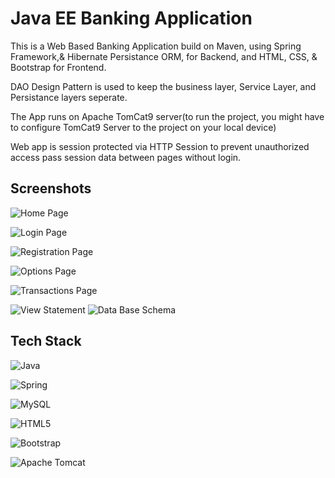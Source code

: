 
# Java EE Banking Application

This is a Web Based Banking Application build on Maven, using Spring Framework,& Hibernate Persistance ORM, for Backend, and HTML, CSS, & Bootstrap for Frontend.

DAO Design Pattern is used to keep the business layer, Service Layer, and Persistance layers seperate. 

The App runs on Apache TomCat9 server(to run the project, you might have to configure TomCat9 Server to the project on your local device)

Web app is session protected via HTTP Session to prevent unauthorized access pass session data between pages without
login.


    
## Screenshots

![Home Page](https://i.ibb.co/FVr8wBs/image.png)

![Login Page](https://i.ibb.co/q1WcvhR/image.png)

![Registration Page](https://i.ibb.co/VTN2vVv/image.png)

![Options Page](https://i.ibb.co/0ngzNK0/image.png)

![Transactions Page](https://i.ibb.co/vVw3zRC/image.png)

![View Statement](https://i.ibb.co/27nSpMd/image.png)
![Data Base Schema](https://i.ibb.co/54HR8pW/image.png)


## Tech Stack


![Java](https://img.shields.io/badge/java-%23ED8B00.svg?style=for-the-badge&logo=java&logoColor=white)

![Spring](https://img.shields.io/badge/spring-%236DB33F.svg?style=for-the-badge&logo=spring&logoColor=white)

![MySQL](https://img.shields.io/badge/mysql-%2319f.svg?style=for-the-badge&logo=mysql&logoColor=white)

![HTML5](https://img.shields.io/badge/html5-%23E34F26.svg?style=for-the-badge&logo=html5&logoColor=white)

![Bootstrap](https://img.shields.io/badge/bootstrap-%23563D7C.svg?style=for-the-badge&logo=bootstrap&logoColor=white)

![Apache Tomcat](https://img.shields.io/badge/apache%20tomcat-%23F8DC75.svg?style=for-the-badge&logo=apache-tomcat&logoColor=black)
